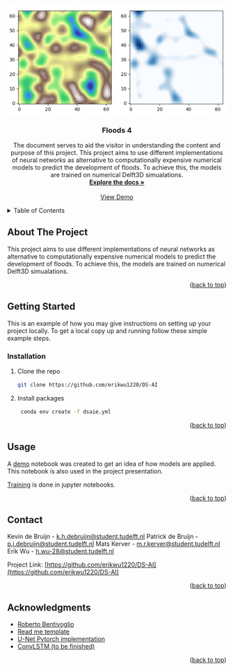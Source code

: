 <!-- PROJECT LOGO -->
<br />
<div align="center">
    <img src="src/images/logo.JPG" alt="Logo">
  </a>

<h3 align="center">Floods 4</h3>

  <p align="center">
    The document serves to aid the visitor in understanding the content and purpose of this project. This project aims to use different implementations of neural networks as alternative to computationally expensive numerical models to predict the development of floods. To achieve this, the models are trained on numerical Delft3D simualations.
    <br />
    <a href="https://github.com/erikwu1220/DS-AI"><strong>Explore the docs »</strong></a>
    <br />
    <br />
    <a href="https://github.com/erikwu1220/DS-AI/blob/main/src/results/demo.ipynb">View Demo</a>

  </p>
</div>



<!-- TABLE OF CONTENTS -->
<details>
  <summary>Table of Contents</summary>
  <ol>
    <li>
      <a href="#about-the-project">About The Project</a>
      <ul>
        <li><a href="#built-with">Built With</a></li>
      </ul>
    </li>
    <li>
      <a href="#getting-started">Getting Started</a>
      <ul>
        <li><a href="#installation">Installation</a></li>
      </ul>
    </li>
    <li><a href="#usage">Usage</a></li>
    <li><a href="#contact">Contact</a></li>
    <li><a href="#acknowledgments">Acknowledgments</a></li>
  </ol>
</details>



<!-- ABOUT THE PROJECT -->
## About The Project
This project aims to use different implementations of neural networks as alternative to computationally expensive numerical models to predict the development of floods. To achieve this, the models are trained on numerical Delft3D simualations.


<p align="right">(<a href="#readme-top">back to top</a>)</p>


<!-- GETTING STARTED -->
## Getting Started

This is an example of how you may give instructions on setting up your project locally.
To get a local copy up and running follow these simple example steps.

### Installation

1. Clone the repo
   ```sh
   git clone https://github.com/erikwu1220/DS-AI
   ```
2. Install packages
   ```sh
    conda env create -f dsaie.yml
   ```

<p align="right">(<a href="#readme-top">back to top</a>)</p>



<!-- USAGE EXAMPLES -->
## Usage
A [demo]("https://github.com/erikwu1220/DS-AI/blob/main/src/results/demo.ipynb") notebook was created to get an idea of how models are applied. This notebook is also used in the project presentation.

[Training](https://github.com/erikwu1220/DS-AI/tree/main/src/training) is done in jupyter notebooks.

<p align="right">(<a href="#readme-top">back to top</a>)</p>


<!-- CONTACT -->
## Contact

Kevin de Bruijn - k.h.debruijn@student.tudelft.nl
Patrick de Bruijn - p.j.debruijn@student.tudelft.nl
Mats Kerver - m.r.kerver@student.tudelft.nl
Erik Wu - h.wu-28@student.tudelft.nl

Project Link: [https://github.com/erikwu1220/DS-AI](https://github.com/erikwu1220/DS-AI)

<p align="right">(<a href="#readme-top">back to top</a>)</p>



<!-- ACKNOWLEDGMENTS -->
## Acknowledgments

* [Roberto Bentivoglio](https://github.com/RBTV1/SWE-GNN-paper-repository-)
* [Read me template](https://github.com/othneildrew/Best-README-Template/blob/master/BLANK_README.md)
* [U-Net Pytorch implementation](https://github.com/milesial/Pytorch-UNet)
* [ConvLSTM (to be finished)](https://github.com/ndrplz/ConvLSTM_pytorch)


<p align="right">(<a href="#readme-top">back to top</a>)</p>

<!-- MARKDOWN LINKS & IMAGES -->
<!-- https://www.markdownguide.org/basic-syntax/#reference-style-links -->
[contributors-shield]: https://img.shields.io/github/contributors/github_username/repo_name.svg?style=for-the-badge
[contributors-url]: https://github.com/github_username/repo_name/graphs/contributors
[forks-shield]: https://img.shields.io/github/forks/github_username/repo_name.svg?style=for-the-badge
[forks-url]: https://github.com/github_username/repo_name/network/members
[stars-shield]: https://img.shields.io/github/stars/github_username/repo_name.svg?style=for-the-badge
[stars-url]: https://github.com/github_username/repo_name/stargazers
[issues-shield]: https://img.shields.io/github/issues/github_username/repo_name.svg?style=for-the-badge
[issues-url]: https://github.com/github_username/repo_name/issues
[license-shield]: https://img.shields.io/github/license/github_username/repo_name.svg?style=for-the-badge
[license-url]: https://github.com/github_username/repo_name/blob/master/LICENSE.txt
[linkedin-shield]: https://img.shields.io/badge/-LinkedIn-black.svg?style=for-the-badge&logo=linkedin&colorB=555
[linkedin-url]: https://linkedin.com/in/linkedin_username
[product-screenshot]: images/screenshot.png
[Next.js]: https://img.shields.io/badge/next.js-000000?style=for-the-badge&logo=nextdotjs&logoColor=white
[Next-url]: https://nextjs.org/
[React.js]: https://img.shields.io/badge/React-20232A?style=for-the-badge&logo=react&logoColor=61DAFB
[React-url]: https://reactjs.org/
[Vue.js]: https://img.shields.io/badge/Vue.js-35495E?style=for-the-badge&logo=vuedotjs&logoColor=4FC08D
[Vue-url]: https://vuejs.org/
[Angular.io]: https://img.shields.io/badge/Angular-DD0031?style=for-the-badge&logo=angular&logoColor=white
[Angular-url]: https://angular.io/
[Svelte.dev]: https://img.shields.io/badge/Svelte-4A4A55?style=for-the-badge&logo=svelte&logoColor=FF3E00
[Svelte-url]: https://svelte.dev/
[Laravel.com]: https://img.shields.io/badge/Laravel-FF2D20?style=for-the-badge&logo=laravel&logoColor=white
[Laravel-url]: https://laravel.com
[Bootstrap.com]: https://img.shields.io/badge/Bootstrap-563D7C?style=for-the-badge&logo=bootstrap&logoColor=white
[Bootstrap-url]: https://getbootstrap.com
[JQuery.com]: https://img.shields.io/badge/jQuery-0769AD?style=for-the-badge&logo=jquery&logoColor=white
[JQuery-url]: https://jquery.com 
